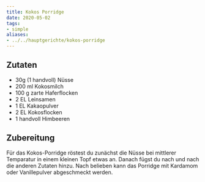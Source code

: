 ```yaml
---
title: Kokos Porridge
date: 2020-05-02
tags:
- simple
aliases:
- ../../hauptgerichte/kokos-porridge
---
```


## Zutaten
- 30g          (1 handvoll) Nüsse
- 200 ml       Kokosmilch
- 100 g        zarte Haferflocken
- 2 EL         Leinsamen
- 1 EL         Kakaopulver
- 2 EL         Kokosflocken
- 1 handvoll   Himbeeren

## Zubereitung
Für das Kokos-Porridge röstest du zunächst die Nüsse bei mittlerer Temparatur in einem kleinen Topf etwas an. Danach fügst du nach und nach die anderen Zutaten hinzu. Nach belieben kann das Porridge mit Kardamom oder Vanillepulver abgeschmeckt werden.
